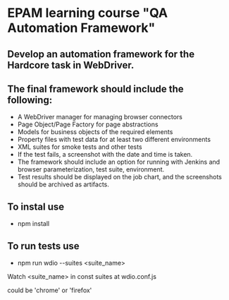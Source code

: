 # EPAM learning course "QA Automation Framework"

## Develop an automation framework for the Hardcore task in WebDriver.

## The final framework should include the following:

- A WebDriver manager for managing browser connectors
- Page Object/Page Factory for page abstractions
- Models for business objects of the required elements
- Property files with test data for at least two different environments
- XML suites for smoke tests and other tests
- If the test fails, a screenshot with the date and time is taken.
- The framework should include an option for running with Jenkins and browser parameterization, test suite, environment.
- Test results should be displayed on the job chart, and the screenshots should be archived as artifacts.

## To instal use

- npm install

## To run tests use

- npm run wdio --suites <suite_name> <browser>

Watch <suite_name> in const suites at wdio.conf.js

<browser> could be 'chrome' or 'firefox'
